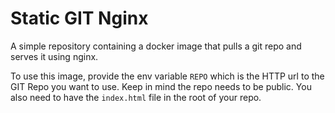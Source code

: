 # Static GIT Nginx
A simple repository containing a docker image that pulls a git repo and serves it using nginx.

To use this image, provide the env variable `REPO` which is the HTTP url to the GIT Repo you want to use. Keep in mind the repo needs to be public.
You also need to have the `index.html` file in the root of your repo.
